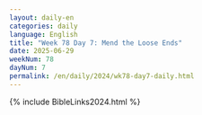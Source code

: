 ```yaml
---
layout: daily-en
categories: daily
language: English
title: "Week 78 Day 7: Mend the Loose Ends"
date: 2025-06-29
weekNum: 78
dayNum: 7
permalink: /en/daily/2024/wk78-day7-daily.html
---
```



{% include BibleLinks2024.html %}

